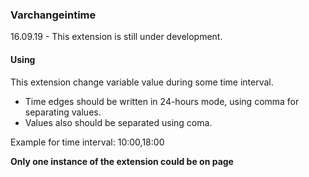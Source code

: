 ### Varchangeintime
16.09.19 - This extension is still under development.


#### Using
This extension change variable value during some time interval. 
* Time edges should be written in 24-hours mode, using comma for separating values.
* Values also should be separated using coma.


Example for time interval: 10:00,18:00

**Only one instance of the extension could be on page**